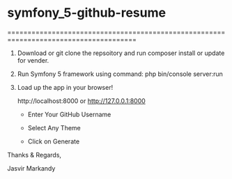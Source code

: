 
# symfony_5-github-resume
======================================================================================

1) Download or git clone the repsoitory and run composer install or update for vender.

2) Run Symfony 5 framework using command: php bin/console server:run  

3) Load up the app in your browser!

    http://localhost:8000 or http://127.0.0.1:8000

    - Enter Your GitHub Username

    - Select Any Theme

    - Click on Generate


Thanks & Regards,

Jasvir Markandy
